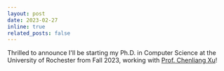 ```yaml
---
layout: post
date: 2023-02-27
inline: true
related_posts: false
---
```


Thrilled to announce I'll be starting my Ph.D. in Computer Science at the University of Rochester from Fall 2023, working with [Prof. Chenliang Xu](https://www.cs.rochester.edu/~cxu22/index.html)!
